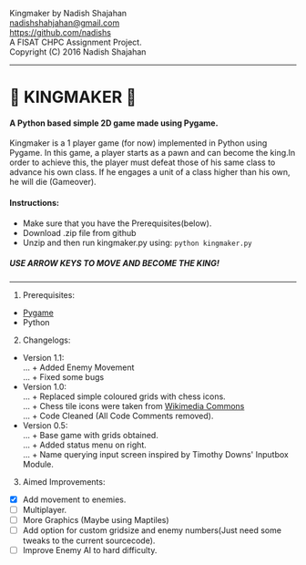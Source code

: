 Kingmaker by Nadish Shajahan  
nadishshahjahan@gmail.com  
https://github.com/nadishs  
A FISAT CHPC Assignment Project.  
Copyright (C) 2016 Nadish Shajahan  
_____
#  :crown: KINGMAKER :crown:
#### A Python based simple 2D game made using Pygame.
Kingmaker is a 1 player game (for now) implemented in Python using Pygame. In this game, a player starts as a pawn and can become the king.In order to achieve this, the player must defeat those of his same class to advance his own class. If he engages a unit of a class higher than his own, he will die (Gameover).  

#### Instructions:  
  * Make sure that you have the Prerequisites(below).  
  * Download .zip file from github  
  * Unzip and then run kingmaker.py using: `python kingmaker.py`  
##### USE ARROW KEYS TO MOVE AND BECOME THE KING!  
_____

1. Prerequisites:  
 * [Pygame](http://www.pygame.org/download.shtml)  
 * Python  
2. Changelogs:   
 * Version 1.1:  
 ... + Added Enemy Movement  
 ... + Fixed some bugs  
 * Version 1.0:  
 ... + Replaced simple coloured grids with chess icons.  
 ... + Chess tile icons were taken from [Wikimedia Commons]( http://commons.wikimedia.org/wiki/File:Chess_tile_pd.png )  
 ... + Code Cleaned (All Code Comments removed).  
 * Version 0.5:  
 ... + Base game with grids obtained.  
 ... + Added status menu on right.  
 ... + Name querying input screen inspired by Timothy Downs' Inputbox Module.  
3. Aimed Improvements:   
 - [x] Add movement to enemies.  
 - [ ] Multiplayer.  
 - [ ] More Graphics (Maybe using Maptiles)  
 - [ ] Add option for custom gridsize and enemy numbers(Just need some tweaks to the current sourcecode).  
 - [ ] Improve Enemy AI to hard difficulty.
